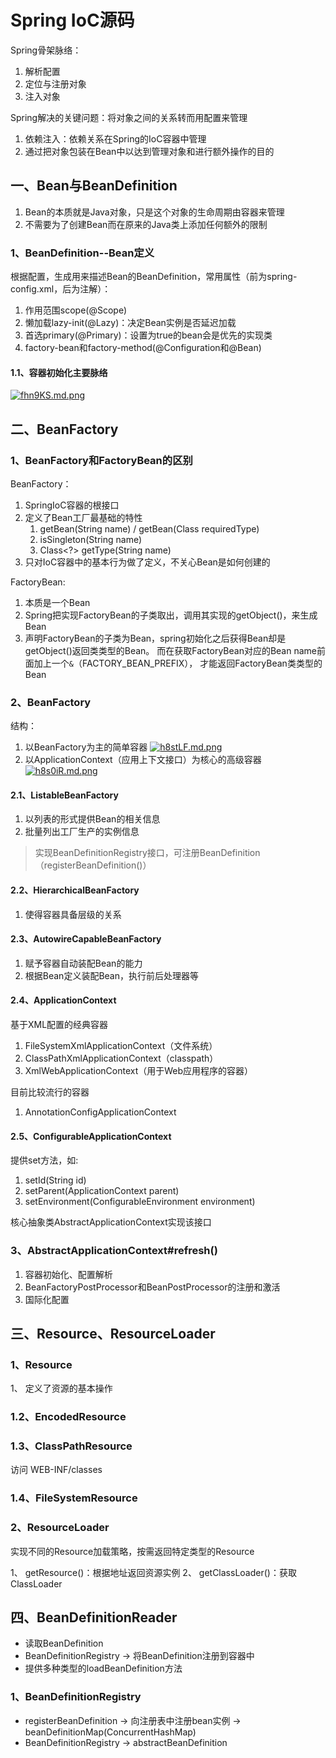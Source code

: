 # Spring IoC源码

Spring骨架脉络：
1. 解析配置
2. 定位与注册对象
3. 注入对象

Spring解决的关键问题：将对象之间的关系转而用配置来管理
1. 依赖注入：依赖关系在Spring的IoC容器中管理
2. 通过把对象包装在Bean中以达到管理对象和进行额外操作的目的

## 一、Bean与BeanDefinition
1. Bean的本质就是Java对象，只是这个对象的生命周期由容器来管理
2. 不需要为了创建Bean而在原来的Java类上添加任何额外的限制

### 1、BeanDefinition--Bean定义
根据配置，生成用来描述Bean的BeanDefinition，常用属性（前为spring-config.xml，后为注解）：
1. 作用范围scope(@Scope)
2. 懒加载lazy-init(@Lazy)：决定Bean实例是否延迟加载
3. 首选primary(@Primary)：设置为true的bean会是优先的实现类
4. factory-bean和factory-method(@Configuration和@Bean)

#### 1.1、容器初始化主要脉络

[![fhn9KS.md.png](https://z3.ax1x.com/2021/08/17/fhn9KS.md.png)](https://imgtu.com/i/fhn9KS)

## 二、BeanFactory
### 1、BeanFactory和FactoryBean的区别

BeanFactory：
1. SpringIoC容器的根接口
2. 定义了Bean工厂最基础的特性
    1. getBean(String name) / getBean(Class<T> requiredType)
    2. isSingleton(String name)
    3. Class<?> getType(String name)
3. 只对IoC容器中的基本行为做了定义，不关心Bean是如何创建的

FactoryBean:
1. 本质是一个Bean
2. Spring把实现FactoryBean的子类取出，调用其实现的getObject()，来生成Bean
3. 声明FactoryBean的子类为Bean，spring初始化之后获得Bean却是getObject()返回类类型的Bean。
而在获取FactoryBean对应的Bean name前面加上一个`&`（FACTORY_BEAN_PREFIX）， 才能返回FactoryBean类类型的Bean

### 2、BeanFactory
结构：
1. 以BeanFactory为主的简单容器
    [![h8stLF.md.png](https://z3.ax1x.com/2021/08/29/h8stLF.md.png)](https://imgtu.com/i/h8stLF)
2. 以ApplicationContext（应用上下文接口）为核心的高级容器
    [![h8s0iR.md.png](https://z3.ax1x.com/2021/08/29/h8s0iR.md.png)](https://imgtu.com/i/h8s0iR)


#### 2.1、ListableBeanFactory
1. 以列表的形式提供Bean的相关信息
2. 批量列出工厂生产的实例信息

> 实现BeanDefinitionRegistry接口，可注册BeanDefinition（registerBeanDefinition()）

#### 2.2、HierarchicalBeanFactory
1. 使得容器具备层级的关系

#### 2.3、AutowireCapableBeanFactory
1. 赋予容器自动装配Bean的能力
2. 根据Bean定义装配Bean，执行前后处理器等

#### 2.4、ApplicationContext

基于XML配置的经典容器
1. FileSystemXmlApplicationContext（文件系统）
2. ClassPathXmlApplicationContext（classpath）
3. XmlWebApplicationContext（用于Web应用程序的容器）

目前比较流行的容器
1. AnnotationConfigApplicationContext

#### 2.5、ConfigurableApplicationContext
提供set方法，如:
1. setId(String id)
2. setParent(ApplicationContext parent)
3. setEnvironment(ConfigurableEnvironment environment)

核心抽象类AbstractApplicationContext实现该接口

### 3、AbstractApplicationContext#refresh()
1. 容器初始化、配置解析
2. BeanFactoryPostProcessor和BeanPostProcessor的注册和激活
3. 国际化配置


## 三、Resource、ResourceLoader

### 1、Resource
1、 定义了资源的基本操作

### 1.2、EncodedResource

### 1.3、ClassPathResource
访问 WEB-INF/classes

### 1.4、FileSystemResource

### 2、ResourceLoader
实现不同的Resource加载策略，按需返回特定类型的Resource

1、 getResource()：根据地址返回资源实例 
2、 getClassLoader()：获取ClassLoader


## 四、BeanDefinitionReader
- 读取BeanDefinition
- BeanDefinitionRegistry -> 将BeanDefinition注册到容器中
- 提供多种类型的loadBeanDefinition方法

### 1、BeanDefinitionRegistry
- registerBeanDefinition -> 向注册表中注册bean实例 -> beanDefinitionMap(ConcurrentHashMap)
- BeanDefinitionRegistry -> abstractBeanDefinition



<ad/>
<comment/>